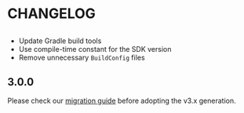 # CHANGELOG

##

- Update Gradle build tools
- Use compile-time constant for the SDK version 
- Remove unnecessary `BuildConfig` files

## 3.0.0

Please check our [migration guide](./MIGRATION.md) before adopting the v3.x generation.
